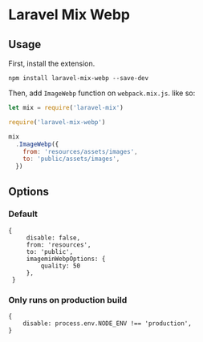 # Laravel Mix Webp

## Usage

First, install the extension.

```
npm install laravel-mix-webp --save-dev
```

Then, add `ImageWebp` function on `webpack.mix.js`. like so:

```js
let mix = require('laravel-mix')

require('laravel-mix-webp')

mix
  .ImageWebp({
    from: 'resources/assets/images',
    to: 'public/assets/images',
  })
```

## Options

### Default
```
{
     disable: false,
     from: 'resources',
     to: 'public',
     imageminWebpOptions: {
         quality: 50
     },
 }

```
### Only runs on production build
```
{
    disable: process.env.NODE_ENV !== 'production',
}
```